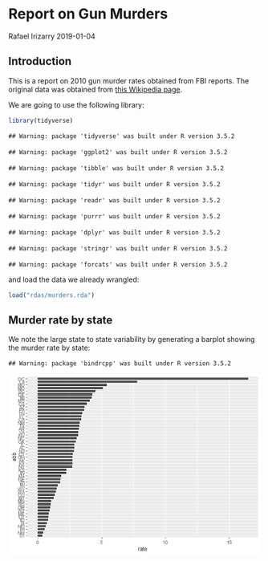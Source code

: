 Report on Gun Murders
================
Rafael Irizarry
2019-01-04

Introduction
------------

This is a report on 2010 gun murder rates obtained from FBI reports. The original data was obtained from [this Wikipedia page](https://en.wikipedia.org/wiki/Murder_in_the_United_States_by_state).

We are going to use the following library:

``` r
library(tidyverse)
```

    ## Warning: package 'tidyverse' was built under R version 3.5.2

    ## Warning: package 'ggplot2' was built under R version 3.5.2

    ## Warning: package 'tibble' was built under R version 3.5.2

    ## Warning: package 'tidyr' was built under R version 3.5.2

    ## Warning: package 'readr' was built under R version 3.5.2

    ## Warning: package 'purrr' was built under R version 3.5.2

    ## Warning: package 'dplyr' was built under R version 3.5.2

    ## Warning: package 'stringr' was built under R version 3.5.2

    ## Warning: package 'forcats' was built under R version 3.5.2

and load the data we already wrangled:

``` r
load("rdas/murders.rda")
```

Murder rate by state
--------------------

We note the large state to state variability by generating a barplot showing the murder rate by state:

    ## Warning: package 'bindrcpp' was built under R version 3.5.2

![](report_files/figure-markdown_github/murder-rate-by-state-1.png)
